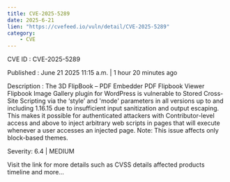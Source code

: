 ```yaml
---
title: CVE-2025-5289
date: 2025-6-21
lien: "https://cvefeed.io/vuln/detail/CVE-2025-5289"
category:
    - CVE
---
```


CVE ID : CVE-2025-5289

Published :  June 21
2025
11:15 a.m. | 1 hour
20 minutes ago

Description : The 3D FlipBook – PDF Embedder
PDF Flipbook Viewer
Flipbook Image Gallery plugin for WordPress is vulnerable to Stored Cross-Site Scripting via the ‘style’ and 'mode' parameters in all versions up to
and including
1.16.15 due to insufficient input sanitization and output escaping. This makes it possible for authenticated attackers
with Contributor-level access and above
to inject arbitrary web scripts in pages that will execute whenever a user accesses an injected page. Note: This issue affects only block-based themes.

Severity: 6.4 | MEDIUM

Visit the link for more details
such as CVSS details
affected products
timeline
and more...
